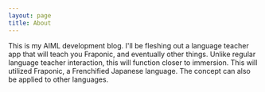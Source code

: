 ```yaml
---
layout: page
title: About
---
```

This is my AIML development blog. I'll be fleshing out a language teacher app that will teach you Fraponic, and eventually other things. Unlike regular language teacher interaction, this will function closer to immersion. This will utilized Fraponic, a Frenchified Japanese language. The concept can also be applied to other languages.
